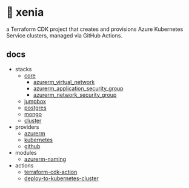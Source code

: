 
# 🦊 xenia

a Terraform CDK project that creates and provisions Azure Kubernetes Service clusters, managed via GitHub Actions.

## docs

- stacks
  - [core](src/pkg/stk/core.go)
    - [azurerm_virtual_network](https://registry.terraform.io/providers/hashicorp/azurerm/latest/docs/resources/virtual_network)
    - [azurerm_application_security_group](https://registry.terraform.io/providers/hashicorp/azurerm/latest/docs/resources/application_security_group)
    - [azurerm_network_security_group](https://registry.terraform.io/providers/hashicorp/azurerm/latest/docs/resources/network_security_group)
  - [jumpbox](src/pkg/stk/jump.go)
  - [postgres](src/pkg/stk/postgres.go)
  - [mongo](src/pkg/stk/mongo.go)
  - [cluster](src/pkg/stk/cluster.go)
- providers
  - [azurerm](https://github.com/hashicorp/terraform-provider-azurerm)
  - [kubernetes](https://github.com/hashicorp/terraform-provider-kubernetes)
  - [github](https://github.com/integrations/terraform-provider-github)
- modules
  - [azurerm-naming](https://github.com/Azure/terraform-azurerm-naming)
- actions
  - [terraform-cdk-action](https://github.com/marketplace/actions/terraform-cdk-action)
  - [deploy-to-kubernetes-cluster](https://github.com/marketplace/actions/deploy-to-kubernetes-cluster)
